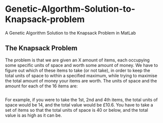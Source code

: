 # Genetic-Algorthm-Solution-to-Knapsack-problem
A Genetic Algorithm Solution to the Knapsack Problem in MatLab

## The Knapsack Problem

The problem is that we are given an X amount of items, each occupying some specific units of space and
worth some amount of money. We have to figure out which of these items to take (or not take), in
order to keep the total units of space to within a specified maximum, while trying to maximise the
total amount of money your items are worth.
The units of space and the amount for each of the 16 items are:

<Image> 

For example, if you were to take the 1st, 2nd and 4th items, the total units of space would be 14, and
the total value would be £10.6. You have to take a set of items so that the total units of space is 40
or below, and the total value is as high as it can be. 

